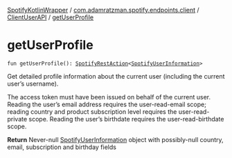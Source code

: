 [SpotifyKotlinWrapper](../../index.md) / [com.adamratzman.spotify.endpoints.client](../index.md) / [ClientUserAPI](index.md) / [getUserProfile](./get-user-profile.md)

# getUserProfile

`fun getUserProfile(): `[`SpotifyRestAction`](../../com.adamratzman.spotify.main/-spotify-rest-action/index.md)`<`[`SpotifyUserInformation`](../../com.adamratzman.spotify.utils/-spotify-user-information/index.md)`>`

Get detailed profile information about the current user (including the current user’s username).

The access token must have been issued on behalf of the current user.
Reading the user’s email address requires the user-read-email scope; reading country and product subscription level
requires the user-read-private scope. Reading the user’s birthdate requires the user-read-birthdate scope.

**Return**
Never-null [SpotifyUserInformation](../../com.adamratzman.spotify.utils/-spotify-user-information/index.md) object with possibly-null country, email, subscription and birthday fields

